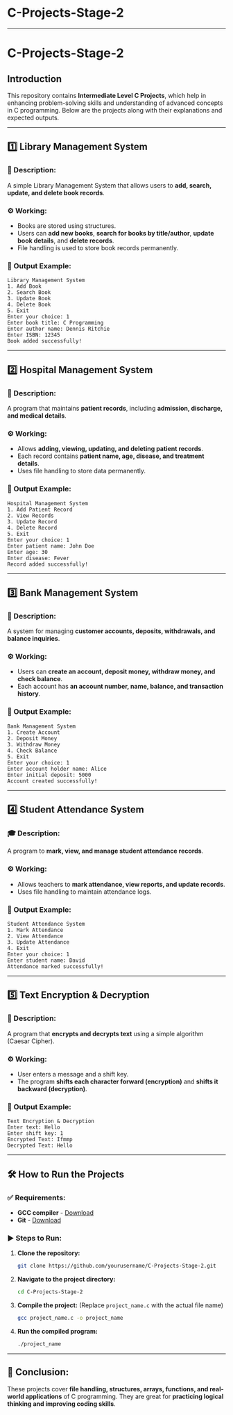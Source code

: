 # C-Projects-Stage-2

---
# C-Projects-Stage-2

## Introduction
This repository contains **Intermediate Level C Projects**, which help in enhancing problem-solving skills and understanding of advanced concepts in C programming. Below are the projects along with their explanations and expected outputs.

---

## 1️⃣ **Library Management System**
### 📖 Description:
A simple Library Management System that allows users to **add, search, update, and delete book records**.

### ⚙️ Working:
- Books are stored using structures.
- Users can **add new books**, **search for books by title/author**, **update book details**, and **delete records**.
- File handling is used to store book records permanently.

### 🚀 Output Example:
```
Library Management System
1. Add Book
2. Search Book
3. Update Book
4. Delete Book
5. Exit
Enter your choice: 1
Enter book title: C Programming
Enter author name: Dennis Ritchie
Enter ISBN: 12345
Book added successfully!
```

---

## 2️⃣ **Hospital Management System**
### 🏥 Description:
A program that maintains **patient records**, including **admission, discharge, and medical details**.

### ⚙️ Working:
- Allows **adding, viewing, updating, and deleting patient records**.
- Each record contains **patient name, age, disease, and treatment details**.
- Uses file handling to store data permanently.

### 🚀 Output Example:
```
Hospital Management System
1. Add Patient Record
2. View Records
3. Update Record
4. Delete Record
5. Exit
Enter your choice: 1
Enter patient name: John Doe
Enter age: 30
Enter disease: Fever
Record added successfully!
```

---

## 3️⃣ **Bank Management System**
### 🏦 Description:
A system for managing **customer accounts, deposits, withdrawals, and balance inquiries**.

### ⚙️ Working:
- Users can **create an account, deposit money, withdraw money, and check balance**.
- Each account has **an account number, name, balance, and transaction history**.

### 🚀 Output Example:
```
Bank Management System
1. Create Account
2. Deposit Money
3. Withdraw Money
4. Check Balance
5. Exit
Enter your choice: 1
Enter account holder name: Alice
Enter initial deposit: 5000
Account created successfully!
```

---

## 4️⃣ **Student Attendance System**
### 🎓 Description:
A program to **mark, view, and manage student attendance records**.

### ⚙️ Working:
- Allows teachers to **mark attendance, view reports, and update records**.
- Uses file handling to maintain attendance logs.

### 🚀 Output Example:
```
Student Attendance System
1. Mark Attendance
2. View Attendance
3. Update Attendance
4. Exit
Enter your choice: 1
Enter student name: David
Attendance marked successfully!
```

---

## 5️⃣ **Text Encryption & Decryption**
### 🔐 Description:
A program that **encrypts and decrypts text** using a simple algorithm (Caesar Cipher).

### ⚙️ Working:
- User enters a message and a shift key.
- The program **shifts each character forward (encryption)** and **shifts it backward (decryption)**.

### 🚀 Output Example:
```
Text Encryption & Decryption
Enter text: Hello
Enter shift key: 1
Encrypted Text: Ifmmp
Decrypted Text: Hello
```

---

## 🛠️ How to Run the Projects
### ✅ Requirements:
- **GCC compiler** - [Download](https://gcc.gnu.org/install/)
- **Git** - [Download](https://git-scm.com/downloads)

### ▶️ Steps to Run:
1. **Clone the repository:**
   ```sh
   git clone https://github.com/yourusername/C-Projects-Stage-2.git
   ```
2. **Navigate to the project directory:**
   ```sh
   cd C-Projects-Stage-2
   ```
3. **Compile the project:** (Replace `project_name.c` with the actual file name)
   ```sh
   gcc project_name.c -o project_name
   ```
4. **Run the compiled program:**
   ```sh
   ./project_name
   ```

---

## 🎯 Conclusion:
These projects cover **file handling, structures, arrays, functions, and real-world applications** of C programming. They are great for **practicing logical thinking and improving coding skills**.


